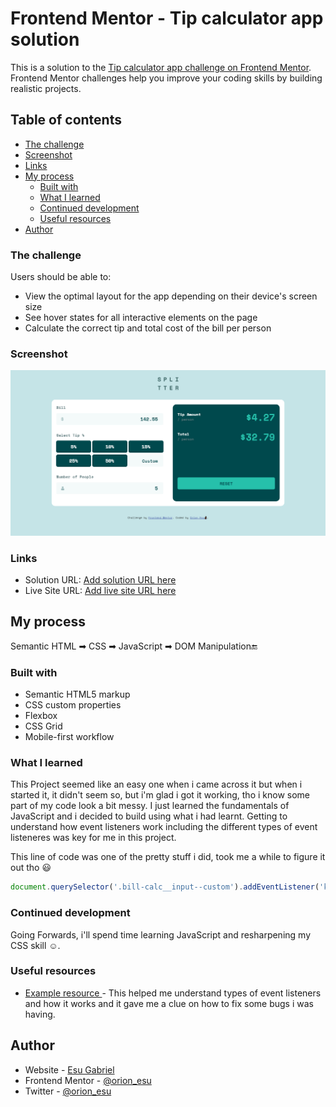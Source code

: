 # Frontend Mentor - Tip calculator app solution

This is a solution to the [Tip calculator app challenge on Frontend Mentor](https://www.frontendmentor.io/challenges/tip-calculator-app-ugJNGbJUX). Frontend Mentor challenges help you improve your coding skills by building realistic projects.

## Table of contents

  - [The challenge](#the-challenge)
  - [Screenshot](#screenshot)
  - [Links](#links)
- [My process](#my-process)
  - [Built with](#built-with)
  - [What I learned](#what-i-learned)
  - [Continued development](#continued-development)
  - [Useful resources](#useful-resources)
- [Author](#author)


### The challenge

Users should be able to:

- View the optimal layout for the app depending on their device's screen size
- See hover states for all interactive elements on the page
- Calculate the correct tip and total cost of the bill per person

### Screenshot

![](/images/Snapshot.png)

### Links

- Solution URL: [Add solution URL here](https://github.com/orion-esu/tip-calculator-app)
- Live Site URL: [Add live site URL here](https://tip-calcapp.netlify.app/)

## My process
Semantic HTML ➡ CSS ➡ JavaScript ➡ DOM Manipulation🔚

### Built with

- Semantic HTML5 markup
- CSS custom properties
- Flexbox
- CSS Grid
- Mobile-first workflow


### What I learned

This Project seemed like an easy one when i came across it but when i started it, it didn't seem so, but i'm glad i got it working, tho i know some part of my code look a bit messy. I just learned the fundamentals of JavaScript and i decided to build using what i had learnt. Getting to understand how event listeners work including the different types of event listeneres was key for me in this project.

This line of code was one of the pretty stuff i did, took me a while to figure it out tho 😃

```js
document.querySelector('.bill-calc__input--custom').addEventListener('keyup', func);
```

### Continued development

Going Forwards, i'll spend time learning JavaScript and resharpening my CSS skill ☺.

### Useful resources

- [Example resource ](https://stackoverflow.com/questions/50252232/input-type-number-onchange-triggering-late?utm_source=pocket_mylist) - This helped me understand types of event listeners and how it works and it gave me a clue on how to fix some bugs i was having.

## Author

- Website - [Esu Gabriel](https://github.com/orion-esu)
- Frontend Mentor - [@orion_esu](https://www.frontendmentor.io/profile/orion-esu)
- Twitter - [@orion_esu](https://www.twitter.com/orion_esu)
